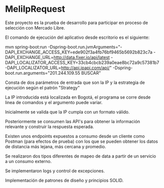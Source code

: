 # MeliIpRequest
Este proyecto es la prueba de desarrollo para participar en proceso de selección con Mercado Libre.

El comando de ejecución del aplicativo desde escritorio es el siguiente:

mvn spring-boot:run -Dspring-boot.run.jvmArguments="-DAPI_EXCHANGE_ACCESS_KEY=ede902f3a4fb76bf9465b5692b823c7a -DAPI_EXCHANGE_URL=http://data.fixer.io/api/latest -DAPI_LOCALIZATOR_ACCESS_KEY=33cb4cbcb239a0eae8bc72a9c57381b7 -DAPI_LOCALIZATOR_URL=http://api.ipapi.com/api/" -Dspring-boot.run.arguments="201.244.109.55 BUSCAR"

Consta de dos parámetros de entrada que son la IP y la estrategia de ejecución según el patrón "Strategy"

La IP introducida está localizada en Bogotá, el programa se corre desde linea de comandos y el argumento puede variar.

Inicialmente se valida que la IP cumpla con un formato válido.

Posteriormente se consumen las API's para obtener la información relevante y construir la respuesta esperada.

Existen unos endpoints expuestos a consumo desde un cliente como Postman (para efectos de prueba) con los que se pueden 
obtener los datos de distancia más lejana, más cercana y promedio.

Se realizaron dos tipos diferentes de mapeo de data a partir de un servicio a un consumo externo.

Se implementaron logs y control de excepciones.

Implementación de patrones de diseño y principios SOLID.
